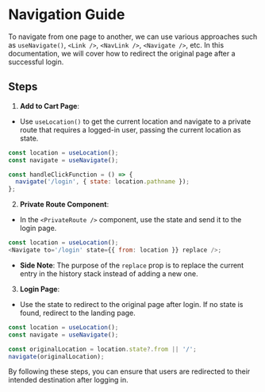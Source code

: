 # Navigation Guide

To navigate from one page to another, we can use various approaches such as `useNavigate()`, `<Link />`, `<NavLink />`, `<Navigate />`, etc. In this documentation, we will cover how to redirect the original page after a successful login.

## Steps

1. **Add to Cart Page**:
  - Use `useLocation()` to get the current location and navigate to a private route that requires a logged-in user, passing the current location as state.
  ```javascript
  const location = useLocation();
  const navigate = useNavigate();
  
  const handleClickFunction = () => {
    navigate('/login', { state: location.pathname });
  };
  ```

2. **Private Route Component**:
  - In the `<PrivateRoute />` component, use the state and send it to the login page.
  ```javascript
  const location = useLocation();
  <Navigate to='/login' state={{ from: location }} replace />;
  ```
  - **Side Note**: The purpose of the `replace` prop is to replace the current entry in the history stack instead of adding a new one.

3. **Login Page**:
  - Use the state to redirect to the original page after login. If no state is found, redirect to the landing page.
  ```javascript
  const location = useLocation();
  const navigate = useNavigate();
  
  const originalLocation = location.state?.from || '/';
  navigate(originalLocation);
  ```

By following these steps, you can ensure that users are redirected to their intended destination after logging in.